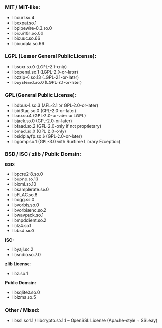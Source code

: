 ### MIT / MIT-like:
- libcurl.so.4  
- libexpat.so.1  
- libpipewire-0.3.so.0  
- libicui18n.so.66  
- libicuuc.so.66  
- libicudata.so.66  

### LGPL (Lesser General Public License):
- libsoxr.so.0 (LGPL-2.1-only)  
- libopenal.so.1 (LGPL-2.0-or-later)  
- libzzip-0.so.13 (LGPL-2.1-or-later)  
- libsystemd.so.0 (LGPL-2.1-or-later)  

### GPL (General Public License):
- libdbus-1.so.3 (AFL-2.1 or GPL-2.0-or-later)  
- libid3tag.so.0 (GPL-2.0-or-later)  
- libao.so.4 (GPL-2.0-or-later or LGPL)  
- libjack.so.0 (GPL-2.0-or-later)  
- libfaad.so.2 (GPL-2.0-only if not proprietary)  
- libmad.so.0 (GPL-2.0-only)  
- libsidplayfp.so.6 (GPL-2.0-or-later)    
- libgomp.so.1 (GPL-3.0 with Runtime Library Exception)  

### BSD / ISC / zlib / Public Domain:
**BSD:**
- libpcre2-8.so.0  
- libupnp.so.13  
- libixml.so.10  
- libsamplerate.so.0  
- libFLAC.so.8  
- libogg.so.0  
- libvorbis.so.0  
- libvorbisenc.so.2  
- libwavpack.so.1  
- libmpdclient.so.2  
- liblz4.so.1  
- libbsd.so.0  

**ISC:**
- libyajl.so.2  
- libsndio.so.7.0  

**zlib License:**
- libz.so.1  

**Public Domain:**
- libsqlite3.so.0  
- liblzma.so.5  

### Other / Mixed:
- libssl.so.1.1 / libcrypto.so.1.1 – OpenSSL License (Apache-style + SSLeay)